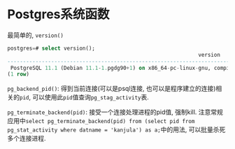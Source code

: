 # Postgres系统函数

最简单的, `version()`

```sql
postgres=# select version();
                                                             version
----------------------------------------------------------------------------------------------------------------------------------
 PostgreSQL 11.1 (Debian 11.1-1.pgdg90+1) on x86_64-pc-linux-gnu, compiled by gcc (Debian 6.3.0-18+deb9u1) 6.3.0 20170516, 64-bit
(1 row)
```

`pg_backend_pid()`: 得到当前连接(可以是psql连接, 也可以是程序建立的连接)相关的`pid`, 可以使用此`pid`值查询`pg_stag_activity`表.

`pg_terminate_backend(pid)`: 接受一个连接处理进程的pid值, 强制kill. 注意常规应用中`select pg_terminate_backend(pid) from (select pid from pg_stat_activity where datname = 'kanjula') as a;`中的用法, 可以批量杀死多个连接进程.